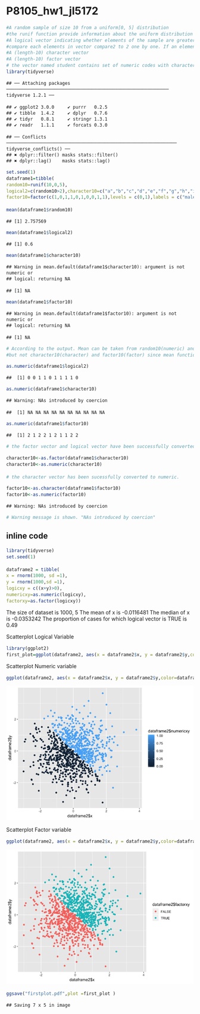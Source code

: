 P8105\_hw1\_jl5172
================

``` r
#A random sample of size 10 from a uniform[0, 5] distribution
#the runif function provide information about the uniform distribution on the interval from min to max. In this case #sample size is 10,min=0 max=5 
#A logical vector indicating whether elements of the sample are greater than 2
#compare each elements in vector compare2 to 2 one by one. If an element is greater than 2 R will return TRUE otherwise it will return FALSE
#A (length-10) character vector 
#A (length-10) factor vector
# the vector named student contains set of numeric codes with character-valued levels
library(tidyverse)
```

    ## ── Attaching packages ───────────────────────────────────────────────────────────── tidyverse 1.2.1 ──

    ## ✔ ggplot2 3.0.0     ✔ purrr   0.2.5
    ## ✔ tibble  1.4.2     ✔ dplyr   0.7.6
    ## ✔ tidyr   0.8.1     ✔ stringr 1.3.1
    ## ✔ readr   1.1.1     ✔ forcats 0.3.0

    ## ── Conflicts ──────────────────────────────────────────────────────────────── tidyverse_conflicts() ──
    ## ✖ dplyr::filter() masks stats::filter()
    ## ✖ dplyr::lag()    masks stats::lag()

``` r
set.seed(1)
dataframe1=tibble(
random10=runif(10,0,5),  
logical2=c(random10>2),character10=c("a","b","c","d","e","f","g","h","i","j"),
factor10=factor(c(1,0,1,1,0,1,0,0,1,1),levels = c(0,1),labels = c("male","female")))

mean(dataframe1$random10)
```

    ## [1] 2.757569

``` r
mean(dataframe1$logical2)
```

    ## [1] 0.6

``` r
mean(dataframe1$character10)
```

    ## Warning in mean.default(dataframe1$character10): argument is not numeric or
    ## logical: returning NA

    ## [1] NA

``` r
mean(dataframe1$factor10)
```

    ## Warning in mean.default(dataframe1$factor10): argument is not numeric or
    ## logical: returning NA

    ## [1] NA

``` r
# According to the output. Mean can be taken from random10(numeric) and logical2(numeric) 
#but not character10(character) and factor10(factor) since mean function is designed for numeric/logical vectors
```

``` r
as.numeric(dataframe1$logical2)
```

    ##  [1] 0 0 1 1 0 1 1 1 1 0

``` r
as.numeric(dataframe1$character10)  
```

    ## Warning: NAs introduced by coercion

    ##  [1] NA NA NA NA NA NA NA NA NA NA

``` r
as.numeric(dataframe1$factor10)
```

    ##  [1] 2 1 2 2 1 2 1 1 2 2

``` r
# the factor vector and logical vector have been successfully converted to numeric. However, character vector was not able to be converted
```

``` r
character10<-as.factor(dataframe1$character10)
character10<-as.numeric(character10)

# the character vector has been sucessfully converted to numeric.
```

``` r
factor10<-as.character(dataframe1$factor10)
factor10<-as.numeric(factor10)
```

    ## Warning: NAs introduced by coercion

``` r
# Warning message is shown. "NAs introduced by coercion"
```

inline code
-----------

``` r
library(tidyverse)
set.seed(1)

dataframe2 = tibble(
x = rnorm(1000, sd =1),
y = rnorm(1000,sd =1),
logicxy = c((x+y)>0),
numericxy=as.numeric(logicxy),
factorxy=as.factor(logicxy))
```

The size of dataset is 1000, 5 The mean of x is -0.0116481 The median of x is -0.0353242 The proportion of cases for which logical vector is TRUE is 0.49

Scatterplot Logical Variable

``` r
library(ggplot2)
first_plot=ggplot(dataframe2, aes(x = dataframe2$x, y = dataframe2$y,color=dataframe2$logicxy)) + geom_point()
```

Scatterplot Numeric variable

``` r
ggplot(dataframe2, aes(x = dataframe2$x, y = dataframe2$y,color=dataframe2$numericxy)) + geom_point()
```

![](P8105_hw1_jl5172_files/figure-markdown_github/unnamed-chunk-8-1.png)

Scatterplot Factor variable

``` r
ggplot(dataframe2, aes(x = dataframe2$x, y = dataframe2$y,color=dataframe2$factorxy)) + geom_point()
```

![](P8105_hw1_jl5172_files/figure-markdown_github/unnamed-chunk-9-1.png)

``` r
ggsave("firstplot.pdf",plot =first_plot )
```

    ## Saving 7 x 5 in image
